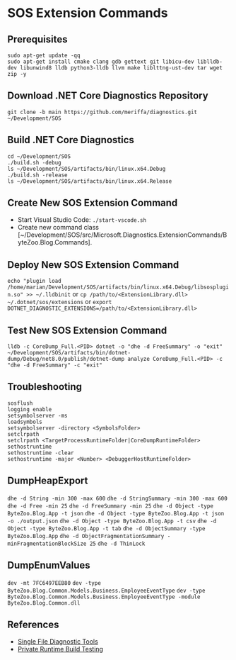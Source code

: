 # SOS Extension Commands

## Prerequisites

```
sudo apt-get update -qq
sudo apt-get install cmake clang gdb gettext git libicu-dev liblldb-dev libunwind8 lldb python3-lldb llvm make liblttng-ust-dev tar wget zip -y
```

## Download .NET Core Diagnostics Repository

```
git clone -b main https://github.com/meriffa/diagnostics.git ~/Development/SOS
```

## Build .NET Core Diagnostics

```
cd ~/Development/SOS
./build.sh -debug
ls ~/Development/SOS/artifacts/bin/linux.x64.Debug
./build.sh -release
ls ~/Development/SOS/artifacts/bin/linux.x64.Release
```

## Create New SOS Extension Command

* Start Visual Studio Code: ```./start-vscode.sh```
* Create new command class [~/Development/SOS/src/Microsoft.Diagnostics.ExtensionCommands/ByteZoo.Blog.Commands].

## Deploy New SOS Extension Command

```echo "plugin load /home/marian/Development/SOS/artifacts/bin/linux.x64.Debug/libsosplugin.so" >> ~/.lldbinit```
or
```cp /path/to/<ExtensionLibrary.dll> ~/.dotnet/sos/extensions```
or
```export DOTNET_DIAGNOSTIC_EXTENSIONS=/path/to/<ExtensionLibrary.dll>```

## Test New SOS Extension Command

```
lldb -c CoreDump_Full.<PID> dotnet -o "dhe -d FreeSummary" -o "exit"
~/Development/SOS/artifacts/bin/dotnet-dump/Debug/net8.0/publish/dotnet-dump analyze CoreDump_Full.<PID> -c "dhe -d FreeSummary" -c "exit"
```

## Troubleshooting

```
sosflush
logging enable
setsymbolserver -ms
loadsymbols
setsymbolserver -directory <SymbolsFolder>
setclrpath
setclrpath <TargetProcessRuntimeFolder|CoreDumpRuntimeFolder>
sethostruntime
sethostruntime -clear
sethostruntime -major <Number> <DebuggerHostRuntimeFolder>
```

## DumpHeapExport

```dhe -d String -min 300 -max 600```
```dhe -d StringSummary -min 300 -max 600```
```dhe -d Free -min 25```
```dhe -d FreeSummary -min 25```
```dhe -d Object -type ByteZoo.Blog.App -t json```
```dhe -d Object -type ByteZoo.Blog.App -t json -o ./output.json```
```dhe -d Object -type ByteZoo.Blog.App -t csv```
```dhe -d Object -type ByteZoo.Blog.App -t tab```
```dhe -d ObjectSummary -type ByteZoo.Blog.App```
```dhe -d ObjectFragmentationSummary -minFragmentationBlockSize 25```
```dhe -d ThinLock```

## DumpEnumValues

```dev -mt 7FC6497EEB80```
```dev -type ByteZoo.Blog.Common.Models.Business.EmployeeEventType```
```dev -type ByteZoo.Blog.Common.Models.Business.EmployeeEventType -module ByteZoo.Blog.Common.dll```

## References

* [Single File Diagnostic Tools](https://github.com/dotnet/diagnostics/blob/main/documentation/single-file-tools.md)
* [Private Runtime Build Testing](https://github.com/dotnet/diagnostics/blob/main/documentation/privatebuildtesting.md)